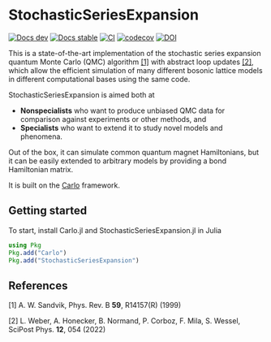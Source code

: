 # StochasticSeriesExpansion
[![Docs dev](https://img.shields.io/badge/docs-latest-blue.svg)](https://lukas.weber.science/StochasticSeriesExpansion.jl/dev/)
[![Docs stable](https://img.shields.io/badge/docs-stable-blue.svg)](https://lukas.weber.science/StochasticSeriesExpansion.jl/stable/)
[![CI](https://github.com/lukas-weber/StochasticSeriesExpansion.jl/actions/workflows/main.yml/badge.svg)](https://github.com/lukas-weber/StochasticSeriesExpansion.jl/actions/workflows/main.yml)
[![codecov](https://codecov.io/gh/lukas-weber/StochasticSeriesExpansion.jl/graph/badge.svg?token=A0X9300H5S)](https://codecov.io/gh/lukas-weber/StochasticSeriesExpansion.jl)
[![DOI](https://zenodo.org/badge/DOI/10.5281/zenodo.13993853.svg)](https://doi.org/10.5281/zenodo.13993853)


This is a state-of-the-art implementation of the stochastic series expansion quantum Monte Carlo (QMC) algorithm [[1]](#1) with abstract loop updates [[2]](#2), which allow
the efficient simulation of many different bosonic lattice models in different computational bases using the same code.

StochasticSeriesExpansion is aimed both at
* **Nonspecialists** who want to produce unbiased QMC data for comparison against experiments or other methods,
and
* **Specialists** who want to extend it to study novel models and phenomena.

Out of the box, it can simulate common quantum magnet Hamiltonians, but it can be easily extended to arbitrary models by providing a bond Hamiltonian matrix.

It is built on the [Carlo](https://github.com/lukas-weber/Carlo.jl.git) framework.

## Getting started

To start, install Carlo.jl and StochasticSeriesExpansion.jl in Julia
```julia
using Pkg
Pkg.add("Carlo")
Pkg.add("StochasticSeriesExpansion")
```

## References
<a id="1">[1]</a> A. W. Sandvik, Phys. Rev. B **59**, R14157(R) (1999)

<a id="2">[2]</a> L. Weber, A. Honecker, B. Normand, P. Corboz, F. Mila, S. Wessel, SciPost Phys. **12**, 054 (2022)
